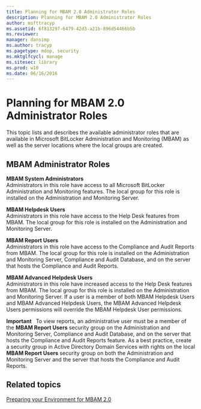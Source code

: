 ```yaml
---
title: Planning for MBAM 2.0 Administrator Roles
description: Planning for MBAM 2.0 Administrator Roles
author: msfttracyp
ms.assetid: 6f813297-6479-42d3-a21b-896d54466b5b
ms.reviewer: 
manager: dansimp
ms.author: tracyp
ms.pagetype: mdop, security
ms.mktglfcycl: manage
ms.sitesec: library
ms.prod: w10
ms.date: 06/16/2016
---
```



# Planning for MBAM 2.0 Administrator Roles


This topic lists and describes the available administrator roles that are available in Microsoft BitLocker Administration and Monitoring (MBAM) as well as the server locations where the local groups are created.

## MBAM Administrator Roles


<a href="" id="---------------mbam-system-administrators"></a> **MBAM System Administrators**  
Administrators in this role have access to all Microsoft BitLocker Administration and Monitoring features. The local group for this role is installed on the Administration and Monitoring Server.

<a href="" id="---------------mbam-helpdesk-users"></a> **MBAM Helpdesk Users**  
Administrators in this role have access to the Help Desk features from MBAM. The local group for this role is installed on the Administration and Monitoring Server.

<a href="" id="---------------mbam-report-users"></a> **MBAM Report Users**  
Administrators in this role have access to the Compliance and Audit Reports from MBAM. The local group for this role is installed on the Administration and Monitoring Server, Compliance and Audit Database, and on the server that hosts the Compliance and Audit Reports.

<a href="" id="---------------mbam-advanced-helpdesk-users"></a> **MBAM Advanced Helpdesk Users**  
Administrators in this role have increased access to the Help Desk features from MBAM. The local group for this role is installed on the Administration and Monitoring Server. If a user is a member of both MBAM Helpdesk Users and MBAM Advanced Helpdesk Users, the MBAM Advanced Helpdesk Users permissions will override the MBAM Helpdesk User permissions.

**Important**  
To view reports, an administrative user must be a member of the **MBAM Report Users** security group on the Administration and Monitoring Server, Compliance and Audit Database, and on the server that hosts the Compliance and Audit Reports feature. As a best practice, create a security group in Active Directory Domain Services with rights on the local **MBAM Report Users** security group on both the Administration and Monitoring Server and the server that hosts the Compliance and Audit Reports.

 

## Related topics


[Preparing your Environment for MBAM 2.0](preparing-your-environment-for-mbam-20-mbam-2.md)

 

 





